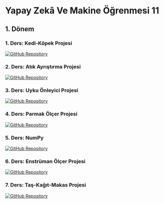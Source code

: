 # Yapay Zekâ Ve Makine Öğrenmesi 11

## 1. Dönem

### 1. Ders: Kedi-Köpek Projesi

[![GitHub Repository](https://img.shields.io/badge/GitHub-Repository-blue)](https://github.com/emirhneks/YapayZekaVeMakineOgrenmesi11/tree/main/Ders1)

### 2. Ders: Atık Ayrıştırma Projesi

[![GitHub Repository](https://img.shields.io/badge/GitHub-Repository-blue)](https://github.com/emirhneks/YapayZekaVeMakineOgrenmesi11/tree/main/Ders2)

### 3. Ders: Uyku Önleyici Projesi

[![GitHub Repository](https://img.shields.io/badge/GitHub-Repository-blue)](https://github.com/emirhneks/YapayZekaVeMakineOgrenmesi11/tree/main/Ders3)

### 4. Ders: Parmak Ölçer Projesi

[![GitHub Repository](https://img.shields.io/badge/GitHub-Repository-blue)](https://github.com/emirhneks/YapayZekaVeMakineOgrenmesi11/tree/main/Ders4)

### 5. Ders: NumPy

[![GitHub Repository](https://img.shields.io/badge/GitHub-Repository-blue)](https://github.com/emirhneks/YapayZekaVeMakineOgrenmesi11/tree/main/Ders5)

### 6. Ders: Enstrüman Ölçer Projesi

[![GitHub Repository](https://img.shields.io/badge/GitHub-Repository-blue)](https://github.com/emirhneks/YapayZekaVeMakineOgrenmesi11/tree/main/Ders6)

### 7. Ders: Taş-Kağıt-Makas Projesi

[![GitHub Repository](https://img.shields.io/badge/GitHub-Repository-blue)](https://github.com/emirhneks/YapayZekaVeMakineOgrenmesi11/tree/main/Ders7)

